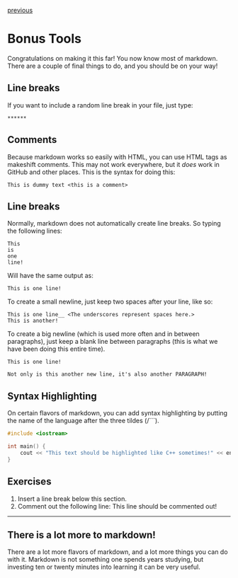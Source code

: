 [previous](/lists_and_links.md)

# Bonus Tools

Congratulations on making it this far! You now know most of markdown. There are a couple of final things to do, and you should be on your way!

## Line breaks

If you want to include a random line break in your file, just type:

```
******
```

## Comments

Because markdown works so easily with HTML, you can use HTML tags as makeshift comments. This may not work everywhere, but it *does* work in GitHub and other places. This is the syntax for doing this:

```
This is dummy text <this is a comment>
```

## Line breaks

Normally, markdown does not automatically create line breaks. So typing the following lines:

```
This 
is 
one 
line!
```
Will have the same output as:

```
This is one line!
```

To create a small newline, just keep two spaces after your line, like so:

```
This is one line__ <The underscores represent spaces here.>
This is another!
```

To create a big newline (which is used more often and in between paragraphs), just keep a blank line between paragraphs (this is what we have been doing this entire time).

```
This is one line!

Not only is this another new line, it's also another PARAGRAPH!
```

## Syntax Highlighting

On certain flavors of markdown, you can add syntax highlighting by putting the name of the language after the three tildes (/```).

```c++
#include <iostream>

int main() {
    cout << "This text should be highlighted like C++ sometimes!" << endl;
}
```

## Exercises

1. Insert a line break below this section.
2. Comment out the following line:
This line should be commented out!

******

## There is a lot more to markdown!

There are a lot more flavors of markdown, and a lot more things you can do with it. Markdown is not something one spends years studying, but investing ten or twenty minutes into learning it can be very useful.
